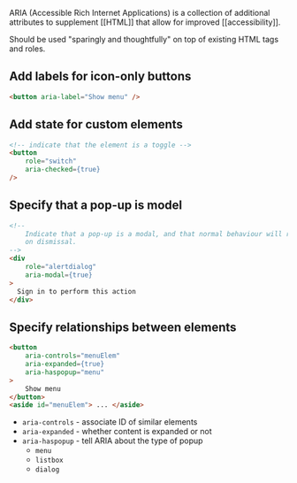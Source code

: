 ARIA (Accessible Rich Internet Applications) is a collection of additional attributes to supplement [[HTML]] that allow for improved [[accessibility]]. 

Should be used "sparingly and thoughtfully" on top of existing HTML tags and roles.

## Add labels for icon-only buttons
```html
<button aria-label="Show menu" />
```

## Add state for custom elements

```html
<!-- indicate that the element is a toggle -->
<button
	role="switch"
	aria-checked={true}
/>
```

## Specify that a pop-up is model
```html
<!-- 
	Indicate that a pop-up is a modal, and that normal behaviour will resume
	on dismissal.
-->
<div
	role="alertdialog"
	aria-modal={true}
>
  Sign in to perform this action
</div>
```

## Specify relationships between elements
```html
<button
	aria-controls="menuElem"
	aria-expanded={true}
	aria-haspopup="menu"
>
	Show menu
</button>
<aside id="menuElem"> ... </aside>
```

- `aria-controls` - associate ID of similar elements
- `aria-expanded` - whether content is expanded or not
- `aria-haspopup` - tell ARIA about the type of popup
	- `menu`
	- `listbox`
	- `dialog`